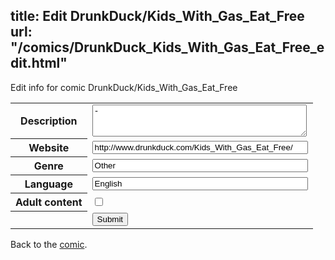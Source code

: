 title: Edit DrunkDuck/Kids_With_Gas_Eat_Free
url: "/comics/DrunkDuck_Kids_With_Gas_Eat_Free_edit.html"
---
Edit info for comic DrunkDuck/Kids_With_Gas_Eat_Free

<form name="comic" action="http://gaepostmail.appspot.com/comic/" method="post">
<table class="comicinfo">
<tr>
<th>Description</th><td><textarea name="description" cols="40" rows="3">-</textarea></td>
</tr>
<tr>
<th>Website</th><td><input type="text" name="url" value="http://www.drunkduck.com/Kids_With_Gas_Eat_Free/" size="40"/></td>
</tr>
<tr>
<th>Genre</th><td><input type="text" name="genre" value="Other" size="40"/></td>
</tr>
<tr>
<th>Language</th><td><input type="text" name="language" value="English" size="40"/></td>
</tr>
<tr>
<th>Adult content</th><td><input type="checkbox" name="adult" value="adult" /></td>
</tr>
<tr>
<th></th><td>
<input type="hidden" name="comic" value="DrunkDuck_Kids_With_Gas_Eat_Free" />
<input type="submit" name="submit" value="Submit" />
</td>
</tr>
</table>
</form>

Back to the [comic](DrunkDuck_Kids_With_Gas_Eat_Free.html).
